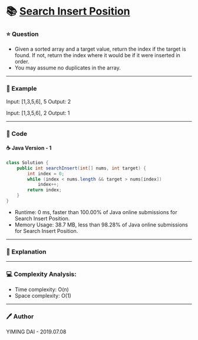 # :books: [Search Insert Position](https://leetcode.com/problems/search-insert-position/)

### :star: Question

- Given a sorted array and a target value, return the index if the target is found. If not, return the index where it would be if it were inserted in order.
- You may assume no duplicates in the array.

--- 

### :car: Example

Input: [1,3,5,6], 5
Output: 2

Input: [1,3,5,6], 2
Output: 1

---

### :hammer: Code

#### :coffee: Java Version - 1

```java
class Solution {
    public int searchInsert(int[] nums, int target) {
        int index = 0;
        while (index < nums.length && target > nums[index])
            index++;
        return index;
    }
}
```

- Runtime: 0 ms, faster than 100.00% of Java online submissions for Search Insert Position.
- Memory Usage: 38.7 MB, less than 98.28% of Java online submissions for Search Insert Position.


---

### :pencil: Explanation



---

### :computer: Complexity Analysis:

- Time complexity: O(n)
- Space complexity: O(1)

---

### :pen: Author

YIMING DAI - 2019.07.08
